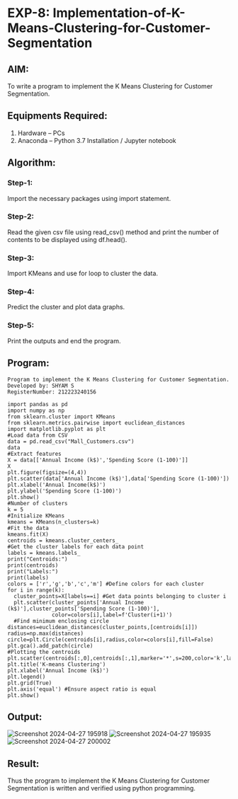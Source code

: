 # EXP-8: Implementation-of-K-Means-Clustering-for-Customer-Segmentation

## AIM:
To write a program to implement the K Means Clustering for Customer Segmentation.

## Equipments Required:
1. Hardware – PCs
2. Anaconda – Python 3.7 Installation / Jupyter notebook

## Algorithm:
### Step-1:
Import the necessary packages using import statement.
### Step-2:
Read the given csv file using read_csv() method and print the number of contents to be displayed using df.head().
### Step-3:
Import KMeans and use for loop to cluster the data.
### Step-4:
Predict the cluster and plot data graphs.
### Step-5:
Print the outputs and end the program.

## Program:
```
Program to implement the K Means Clustering for Customer Segmentation.
Developed by: SHYAM S
RegisterNumber: 212223240156

import pandas as pd
import numpy as np
from sklearn.cluster import KMeans
from sklearn.metrics.pairwise import euclidean_distances
import matplotlib.pyplot as plt
#Load data from CSV
data = pd.read_csv("Mall_Customers.csv")
data
#Extract features
X = data[['Annual Income (k$)','Spending Score (1-100)']]
X
plt.figure(figsize=(4,4))
plt.scatter(data['Annual Income (k$)'],data['Spending Score (1-100)'])
plt.xlabel('Annual Income(k$)')
plt.ylabel('Spending Score (1-100)')
plt.show()
#Number of clusters
k = 5
#Initialize KMeans
kmeans = KMeans(n_clusters=k)
#Fit the data
kmeans.fit(X)
centroids = kmeans.cluster_centers_
#Get the cluster labels for each data point
labels = kmeans.labels_
print("Centroids:")
print(centroids)
print("Labels:")
print(labels)
colors = ['r','g','b','c','m'] #Define colors for each cluster
for i in range(k):
  cluster_points=X[labels==i] #Get data points belonging to cluster i
  plt.scatter(cluster_points['Annual Income (k$)'],cluster_points['Spending Score (1-100)'],
              color=colors[i],label=f'Cluster(i+1)')
  #Find minimum enclosing circle
distances=euclidean_distances(cluster_points,[centroids[i]])
radius=np.max(distances)
circle=plt.Circle(centroids[i],radius,color=colors[i],fill=False)
plt.gca().add_patch(circle)
#Plotting the centroids
plt.scatter(centroids[:,0],centroids[:,1],marker='*',s=200,color='k',label='Centroids')
plt.title('K-means Clustering')
plt.xlabel('Annual Income (k$)')
plt.legend()
plt.grid(True)
plt.axis('equal') #Ensure aspect ratio is equal
plt.show()

```

## Output:
![Screenshot 2024-04-27 195918](https://github.com/SridharShyam/Implementation-of-K-Means-Clustering-for-Customer-Segmentation/assets/144871368/e3919926-54e2-4af1-b351-e4586a0baba0)
![Screenshot 2024-04-27 195935](https://github.com/SridharShyam/Implementation-of-K-Means-Clustering-for-Customer-Segmentation/assets/144871368/30d53e85-5e57-42ff-92c1-877131e09e0a)
![Screenshot 2024-04-27 200002](https://github.com/SridharShyam/Implementation-of-K-Means-Clustering-for-Customer-Segmentation/assets/144871368/e4192897-5479-4698-8afb-9093df9282c6)


## Result:
Thus the program to implement the K Means Clustering for Customer Segmentation is written and verified using python programming.
